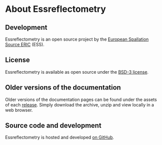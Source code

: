 # About Essreflectometry

## Development

Essreflectometry is an open source project by the [European Spallation Source ERIC](https://europeanspallationsource.se/) (ESS).

## License

Essreflectometry is available as open source under the [BSD-3 license](https://opensource.org/licenses/BSD-3-Clause).

## Older versions of the documentation

Older versions of the documentation pages can be found under the assets of each [release](https://github.com/scipp/essreflectometry/releases).
Simply download the archive, unzip and view locally in a web browser.

## Source code and development

Essreflectometry is hosted and developed [on GitHub](https://github.com/scipp/essreflectometry).
